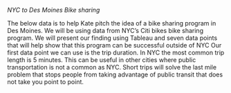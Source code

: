 *NYC to Des Moines Bike sharing*

The below data is to help Kate pitch the idea of a bike sharing program in Des Moines. We will be using data from NYC’s Citi bikes bike sharing program. We will present our finding using Tableau and seven data points that will help show that this program can be successful outside of NYC 
Our first data point we can use is the trip duration. In NYC the most common trip length is 5 minutes. This can be useful in other cities where public transportation is not a common as NYC. Short trips will solve the last mile problem that stops people from taking advantage of public transit that does not take you point to point. 
